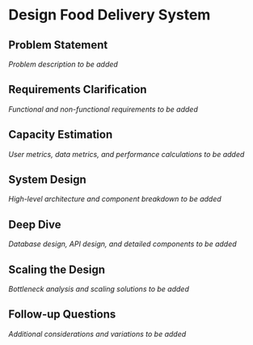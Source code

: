 # Design Food Delivery System

## Problem Statement

*Problem description to be added*

## Requirements Clarification

*Functional and non-functional requirements to be added*

## Capacity Estimation

*User metrics, data metrics, and performance calculations to be added*

## System Design

*High-level architecture and component breakdown to be added*

## Deep Dive

*Database design, API design, and detailed components to be added*

## Scaling the Design

*Bottleneck analysis and scaling solutions to be added*

## Follow-up Questions

*Additional considerations and variations to be added*
